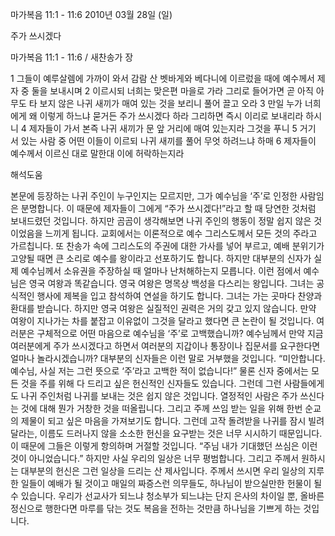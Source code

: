 마가복음 11:1 - 11:6 
2010년 03월 28일 (일)

주가 쓰시겠다



마가복음 11:1 - 11:6 / 새찬송가  장


1 그들이 예루살렘에 가까이 와서 감람 산 벳바게와 베다니에 이르렀을 때에 예수께서 제자 중 둘을 보내시며 2 이르시되 너희는 맞은편 마을로 가라 그리로 들어가면 곧 아직 아무도 타 보지 않은 나귀 새끼가 매여 있는 것을 보리니 풀어 끌고 오라 3 만일 누가 너희에게 왜 이렇게 하느냐 묻거든 주가 쓰시겠다 하라 그리하면 즉시 이리로 보내리라 하시니 4 제자들이 가서 본즉 나귀 새끼가 문 앞 거리에 매여 있는지라 그것을 푸니 5 거기 서 있는 사람 중 어떤 이들이 이르되 나귀 새끼를 풀어 무엇 하려느냐 하매 6 제자들이 예수께서 이르신 대로 말한대 이에 허락하는지라

해석도움





본문에 등장하는 나귀 주인이 누구인지는 모르지만, 그가 예수님을 ‘주’로 인정한 사람임은 분명합니다. 이 때문에 제자들이 그에게 “주가 쓰시겠다!”라고 할 때 당연한 것처럼 보내드렸던 것입니다. 하지만 곰곰이 생각해보면 나귀 주인의 행동이 정말 쉽지 않은 것이었음을 느끼게 됩니다. 
교회에서는 이론적으로 예수 그리스도께서 모든 것의 주라고 가르칩니다. 또 찬송가 속에 그리스도의 주권에 대한 가사를 넣어 부르고, 예배 분위기가 고양될 때면 큰 소리로 예수를 왕이라고 선포하기도 합니다. 
하지만 대부분의 신자가 실제 예수님께서 소유권을 주장하실 때 얼마나 난처해하는지 모릅니다. 이런 점에서 예수님은 영국 여왕과 똑같습니다. 
영국 여왕은 명목상 백성을 다스리는 왕입니다. 그녀는  공식적인 행사에 제복을 입고 참석하여 연설을 하기도 합니다. 그녀는 가는 곳마다 찬양과 환대를 받습니다. 하지만 영국 여왕은 실질적인 권력은 거의 갖고 있지 않습니다. 만약 여왕이 지나가는 차를 붙잡고 이유없이 그것을 달라고 했다면 큰 논란이 될 것입니다.
여러분은 구체적으로 어떤 마음으로 예수님을 ‘주’로 고백했습니까? 예수님께서 만약 지금 여러분에게 주가 쓰시겠다고 하면서 여러분의 지갑이나 통장이나 집문서를 요구한다면 얼마나 놀라시겠습니까?
대부분의 신자들은 이런 말로 거부했을 것입니다. 
“미안합니다. 예수님, 사실 저는 그런 뜻으로 ‘주’라고 고백한 적이 없습니다!” 
물론 신자 중에서는 모든 것을 주를 위해 다 드리고 싶은 헌신적인 신자들도 있습니다. 그런데 그런 사람들에게도 나귀 주인처럼 나귀를 보내는 것은 쉽지 않은 것입니다.
열정적인 사람은 주가 쓰신다는 것에 대해 뭔가 거창한 것을 떠올립니다. 그리고 주께 쓰임 받는 일을 위해 한번 순교의 제물이 되고 싶은 마음을 가져보기도 합니다. 그런데 고작 돌려받을 나귀를 잠시 빌려달라는, 이름도 드러나지 않을 소소한 헌신을 요구받는 것은 너무 시시하기 때문입니다. 이 때문에 그들은 이렇게 항의하며 거절할 것입니다. “주님 내가 기대했던 쓰심은 이런 것이 아니었습니다.” 
하지만 사실 우리의 일상은 너무 평범합니다. 그리고 주께서 원하시는 대부분의 헌신은 그런 일상을 드리는 산 제사입니다. 
주께서 쓰시면 우리 일상의 지루한 일들이 예배가 될 것이고 매일의 짜증스런 의무들도, 하나님이 받으실만한 헌물이 될 수 있습니다. 
우리가 선교사가 되느냐 청소부가 되느냐는 단지 은사의 차이일 뿐, 올바른 정신으로 행한다면 마루를 닦는 것도 복음을 전하는 것만큼 하나님을 기쁘게 하는 것입니다.
